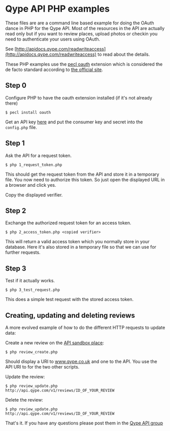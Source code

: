 Qype API PHP examples
=====================

These files are are a command line based example for doing the OAuth dance
in PHP for the Qype API. Most of the resources in the API are actually read
only but if you want to review places, upload photos or checkin you need
to authenticate your users using OAuth.

See [http://apidocs.qype.com/readwriteaccess](http://apidocs.qype.com/readwriteaccess)
to read about the details.

These PHP examples use the [pecl oauth](http://pecl.php.net/package/oauth)
extension which is considered the de facto standard according
to [the official site](http://oauth.net/code/).

Step 0
------

Configure PHP to have the oauth extension installed (if it's not already there)

    $ pecl install oauth

Get an API key [here](http://www.qype.co.uk/api_consumers) and put the
consumer key and secret into the `config.php` file.


Step 1
------

Ask the API for a request token.

    $ php 1_request_token.php

This should get the request token from the API and store it in a temporary
file. You now need to authorize this token. So just open the displayed URL
in a browser and click yes.

Copy the displayed verifier.


Step 2
------

Exchange the authorized request token for an access token.

    $ php 2_access_token.php <copied verifier>

This will return a valid access token which you normally store in your
database. Here it's also stored in a temporary file so that we can use for
further requests.


Step 3
------

Test if it actually works.

    $ php 3_test_request.php

This does a simple test request with the stored access token.


Creating, updating and deleting reviews
---------------------------------------

A more evolved example of how to do the different HTTP requests
to update data:

Create a new review on the [API sandbox place](http://www.qype.co.uk/place/537582-Qype-API-sandbox-Hamburg):

    $ php review_create.php

Should display a URI to www.qype.co.uk and one to the API. You use the API URI
to for the two other scripts.

Update the review:

    $ php review_update.php http://api.qype.com/v1/reviews/ID_OF_YOUR_REVIEW


Delete the review:

    $ php review_update.php http://api.qype.com/v1/reviews/ID_OF_YOUR_REVIEW


That's it. If you have any questions please post them in the
[Qype API group](http://groups.google.com/group/qype-api)

